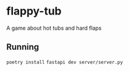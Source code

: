 # flappy-tub
A game about hot tubs and hard flaps

## Running 

`poetry install`
`fastapi dev server/server.py`
